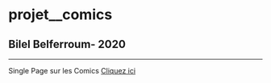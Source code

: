 # projet__comics
## Bilel Belferroum- 2020
---
Single Page sur les Comics
[Cliquez ici](https://bilelbelferroum.github.io/projet__comics/index.html)
